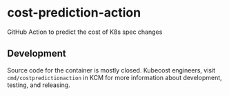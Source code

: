 # cost-prediction-action
GitHub Action to predict the cost of K8s spec changes

## Development

Source code for the container is mostly closed. Kubecost engineers, visit
`cmd/costpredictionaction` in KCM for more information about development, testing, and releasing.
